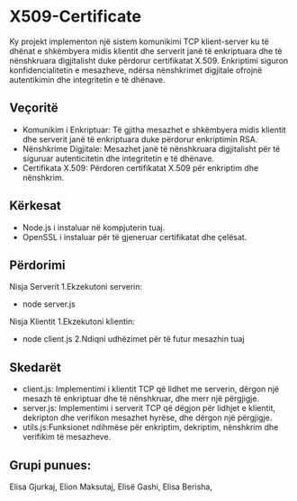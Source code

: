 # X509-Certificate

Ky projekt implementon një sistem komunikimi TCP klient-server ku të dhënat e shkëmbyera midis klientit dhe serverit janë të enkriptuara dhe të nënshkruara digjitalisht duke përdorur certifikatat X.509. Enkriptimi siguron konfidencialitetin e mesazheve, ndërsa nënshkrimet digjitale ofrojnë autentikimin dhe integritetin e të dhënave.

## Veçoritë

- Komunikim i Enkriptuar: Të gjitha mesazhet e shkëmbyera midis klientit dhe serverit janë të enkriptuara duke përdorur enkriptimin RSA.
- Nënshkrime Digjitale: Mesazhet janë të nënshkruara digjitalisht për të siguruar autenticitetin dhe integritetin e të dhënave.
- Certifikata X.509: Përdoren certifikatat X.509 për enkriptim dhe nënshkrim.

## Kërkesat

- Node.js i instaluar në kompjuterin tuaj.
- OpenSSL i instaluar për të gjeneruar certifikatat dhe çelësat.

## Përdorimi

Nisja Serverit
1.Ekzekutoni serverin:
- node server.js

Nisja Klientit
1.Ekzekutoni klientin:
- node client.js
2.Ndiqni udhëzimet për të futur mesazhin tuaj

## Skedarët

- client.js: Implementimi i klientit TCP që lidhet me serverin, dërgon një mesazh të enkriptuar dhe të nënshkruar, dhe merr një përgjigje.
- server.js: Implementimi i serverit TCP që dëgjon për lidhjet e klientit, dekripton dhe verifikon mesazhet hyrëse, dhe dërgon një përgjigje.
- utils.js:Funksionet ndihmëse për enkriptim, dekriptim, nënshkrim dhe verifikim të mesazheve.

## Grupi punues: 
Elisa Gjurkaj,
Elion Maksutaj,
Elisë Gashi,
Elisa Berisha,
